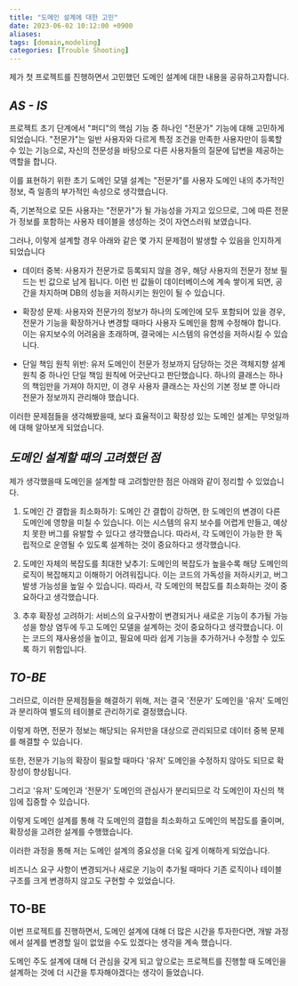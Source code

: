 ```yaml
---
title: "도메인 설계에 대한 고민"
date: 2023-06-02 10:12:00 +0900
aliases: 
tags: [domain,modeling]
categories: [Trouble Shooting]
---
```


제가 첫 프로젝트를 진행하면서 고민했던 도메인 설계에 대한 내용을 공유하고자합니다.

## *AS - IS*

프로젝트 초기 단계에서 "퍼디"의 핵심 기능 중 하나인 "전문가" 기능에 대해 고민하게 되었습니다. "전문가"는 일반 사용자와 다르게 특정 조건을 만족한 사용자만이 등록할 수 있는 기능으로, 자신의 전문성을 바탕으로 다른 사용자들의 질문에 답변을 제공하는 역할을 합니다.

이를 표현하기 위한 초기 도메인 모델 설계는 "전문가"를 사용자 도메인 내의 추가적인 정보, 즉 일종의 부가적인 속성으로 생각했습니다.

즉, 기본적으로 모든 사용자는 "전문가"가 될 가능성을 가지고 있으므로, 그에 따른 전문가 정보를 포함하는 사용자 테이블을 생성하는 것이 자연스러워 보였습니다.

그러나, 이렇게 설계할 경우 아래와 같은 몇 가지 문제점이 발생할 수 있음을 인지하게 되었습니다

- 데이터 중복: 사용자가 전문가로 등록되지 않을 경우, 해당 사용자의 전문가 정보 필드는 빈 값으로 남게 됩니다. 이런 빈 값들이 데이터베이스에 계속 쌓이게 되면, 공간을 차지하며 DB의 성능을 저하시키는 원인이 될 수 있습니다.

- 확장성 문제: 사용자와 전문가의 정보가 하나의 도메인에 모두 포함되어 있을 경우, 전문가 기능을 확장하거나 변경할 때마다 사용자 도메인을 함께 수정해야 합니다. 이는 유지보수의 어려움을 초래하며, 결국에는 시스템의 유연성을 저하시킬 수 있습니다.
- 단일 책임 원칙 위반: 유저 도메인이 전문가 정보까지 담당하는 것은 객체지향 설계 원칙 중 하나인 단일 책임 원칙에 어긋난다고 판단했습니다. 하나의 클래스는 하나의 책임만을 가져야 하지만, 이 경우 사용자 클래스는 자신의 기본 정보 뿐 아니라 전문가 정보까지 관리해야 했습니다.

이러한 문제점들을 생각해봤을때, 보다 효율적이고 확장성 있는 도메인 설계는 무엇일까에 대해 알아보게 되었습니다.

## *도메인 설계할 때의 고려했던 점*

제가 생각했을때 도메인을 설계할 때 고려할만한 점은 아래와 같이 정리할 수 있었습니다.

1. 도메인 간 결합을 최소화하기: 도메인 간 결합이 강하면, 한 도메인의 변경이 다른 도메인에 영향을 미칠 수 있습니다. 이는 시스템의 유지 보수를 어렵게 만들고, 예상치 못한 버그를 유발할 수 있다고 생각했습니다. 따라서, 각 도메인이 가능한 한 독립적으로 운영될 수 있도록 설계하는 것이 중요하다고 생각했습니다.

2. 도메인 자체의 복잡도를 최대한 낮추기: 도메인의 복잡도가 높을수록 해당 도메인의 로직이 복잡해지고 이해하기 어려워집니다. 이는 코드의 가독성을 저하시키고, 버그 발생 가능성을 높일 수 있습니다. 따라서, 각 도메인의 복잡도를 최소화하는 것이 중요하다고 생각했습니다.

3. 추후 확장성 고려하기: 서비스의 요구사항이 변경되거나 새로운 기능이 추가될 가능성을 항상 염두에 두고 도메인 모델을 설계하는 것이 중요하다고 생각했습니다.
이는 코드의 재사용성을 높이고, 필요에 따라 쉽게 기능을 추가하거나 수정할 수 있도록 하기 위함입니다.

## *TO-BE*

그러므로, 이러한 문제점들을 해결하기 위해, 저는 결국 '전문가' 도메인을 '유저' 도메인과 분리하여 별도의 테이블로 관리하기로 결정했습니다.

이렇게 하면, 전문가 정보는 해당되는 유저만을 대상으로 관리되므로 데이터 중복 문제를 해결할 수 있습니다.

또한, 전문가 기능의 확장이 필요할 때마다 '유저' 도메인을 수정하지 않아도 되므로 확장성이 향상됩니다.

그리고 '유저' 도메인과 '전문가' 도메인의 관심사가 분리되므로 각 도메인이 자신의 책임에 집중할 수 있습니다.

 

이렇게 도메인 설계를 통해 각 도메인의 결합을 최소화하고 도메인의 복잡도를 줄이며, 확장성을 고려한 설계를 수행했습니다.

이러한 과정을 통해 저는 도메인 설계의 중요성을 더욱 깊게 이해하게 되었습니다. 

비즈니스 요구 사항이 변경되거나 새로운 기능이 추가될 때마다 기존 로직이나 테이블 구조를 크게 변경하지 않고도 구현할 수 있었습니다.

## TO-BE

이번 프로젝트를 진행하면서, 도메인 설계에 대해 더 많은 시간을 투자한다면, 개발 과정에서 설계를 변경할 일이 없었을 수도 있겠다는 생각을 계속 했습니다.

도메인 주도 설계에 대해 더 관심을 갖게 되고 앞으로는 프로젝트를 진행할 때 도메인을 설계하는 것에 더 시간을 투자해야겠다는 생각이 들었습니다.




